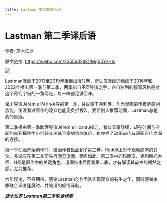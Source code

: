 ```yaml
---
title: Lastman 第二季译后语
---
```


# Lastman 第二季译后语

作者: 旗木佐罗

原文链接: https://weibo.com/2355632031/MqS5YzHIo

![](/image/Lastman%20第二季译后语.webp)

Lastman漫画于2013至2019年相继出版12卷，衍生自漫画的动画于2016年和2022年播出第一季与第二季，两季出自不同导演之手，各自独到的叙事风格是对这个奇幻宇宙的一鱼两吃，每一味都足够回味。

鬼才导演Jérémie Périn执导的第一季，讲故事干净利落，作为漫画前传极尽原创势能，使没看过原作的观众也能无负担投入。要给别人推荐动画，Lastman总是我的首选。

第二季换由第一季助理导演Jérémie Hoarau操刀，看似节奏舒缓，却在时间与空间的疯狂横跳中带给观众出其不意的烧脑体验，也完成了动画前传与漫画正传之间的连接。

第一季动画开始创作时，漫画作者出品到了第三卷。Reddit上对于观看顺序的讨论，多说应在第二季前先行[阅览漫画](https://readcomiconline.li/Comic/Last-Man)，确实如此。第二季中的玛丽安、克利斯托大师、H都是原作中的关键角色，漫画结束后再看第二季，才有解读其前生的幡然之感，尤为推荐。

六年暌违，不枉期待，感谢Lastman创作团队实现观众的有生之年，同时感谢本季联合译者逢魔时、井脑湿的倾情译制。

***旗木佐罗 Lastman第二季联合译者***